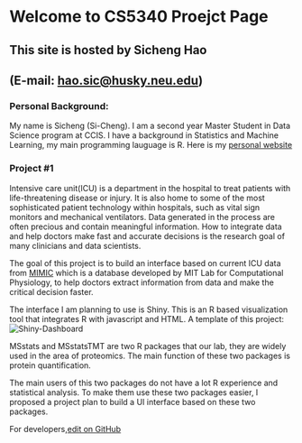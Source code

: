 # Welcome to CS5340 Proejct Page
## This site is hosted by Sicheng Hao 
## (E-mail: [hao.sic@husky.neu.edu](hao.sic@husky.neu.edu))

### Personal Background: 
My name is Sicheng (Si-Cheng). I am a second year Master Student in Data Science program at CCIS. I have a background in Statistics and Machine Learning, my main programming lauguage is R. Here is my [personal website](https://sichenghao1992.github.io/)

### Project #1

Intensive care unit(ICU) is a department in the hospital to treat patients with life-threatening disease or injury. It is also home to some of the most sophisticated patient technology within hospitals, such as vital sign monitors and mechanical ventilators. Data generated in the process are often precious and contain meaningful information. How to integrate data and help doctors make fast and accurate decisions is the research goal of many clinicians and data scientists. 

The goal of this project is to build an interface based on current ICU data from [MIMIC](https://mimic.physionet.org/) which is a database developed by MIT Lab for Computational Physiology, to help doctors extract information from data and make the critical decision faster. 

The interface I am planning to use is Shiny. This is an R based visualization tool that integrates R with javascript and HTML. A template of this project:
![Shiny-Dashboard](https://drive.google.com/file/d/1IKkoFqZ0PBRmvXiMYE7pkgdCauIDstGf/view?usp=sharing)


MSstats and MSstatsTMT are two R packages that our lab, they are widely used in the area of proteomics. The main function of these two packages is protein quantification. 

The main users of this two packages do not have a lot R experience and statistical analysis. To make them use these two packages easier, I proposed a project plan to build a UI interface based on these two packages. 













For developers,[edit on GitHub](https://github.com/sichenghao1992/CS5340_Project/edit/master/README.md)





